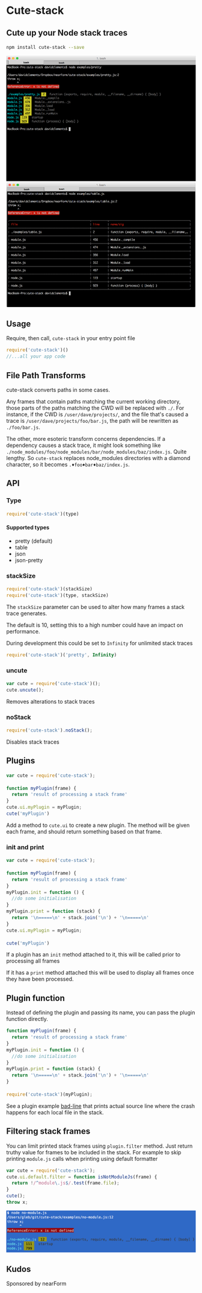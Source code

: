 # Cute-stack

## Cute up your Node stack traces


```sh
npm install cute-stack --save
```


![](images/pretty.png)
![](images/table.png)

## Usage

Require, then call, `cute-stack` in your entry point file

```javascript
require('cute-stack')()
//...all your app code
```

## File Path Transforms

cute-stack converts paths in some cases.

Any frames that contain paths matching the 
current working directory, those parts of 
the paths matching the CWD will be replaced with `./`.
For instance, if the CWD is `/user/dave/projects/`,
and the file that's caused a trace is 
`/user/dave/projects/foo/bar.js`, the path will be
rewritten as `./foo/bar.js`.

The other, more esoteric transform concerns dependencies.
If a dependency causes a stack trace, it might
look something like `./node_modules/foo/node_modules/bar/node_modules/baz/index.js`. Quite lengthy. So `cute-stack` replaces node_modules
directories with a diamond character, so it becomes
`.♦foo♦bar♦baz/index.js`.

## API

### Type
```javascript
require('cute-stack')(type)
```

#### Supported types

* pretty  (default)
* table
* json
* json-pretty


### stackSize

```javascript
require('cute-stack')(stackSize)
require('cute-stack')(type, stackSize)
```

The `stackSize` parameter can be used to alter
how many frames a stack trace generates.

The default is 10, setting this to a high number
could have an impact on performance.

During development this could be set to `Infinity`
for unlimited stack traces

```javascript
require('cute-stack')('pretty', Infinity)
```

### uncute

```javascript
var cute = require('cute-stack')();
cute.uncute();
```
Removes alterations to stack traces


### noStack
```javascript
require('cute-stack').noStack();
```

Disables stack traces

## Plugins

```javascript
var cute = require('cute-stack');

function myPlugin(frame) {
  return 'result of processing a stack frame'
}
cute.ui.myPlugin = myPlugin;
cute('myPlugin')
```

Add a method to `cute.ui` to create a new plugin.
The method will be given each frame, and should 
return something based on that frame.

### init and print
```javascript
var cute = require('cute-stack');

function myPlugin(frame) {
  return 'result of processing a stack frame'
}
myPlugin.init = function () { 
  //do some initialisation
}
myPlugin.print = function (stack) {
  return '\n=====\n' + stack.join('\n') + '\n=====\n'
}
cute.ui.myPlugin = myPlugin;

cute('myPlugin')
```

If a plugin has an `init` method attached to it, 
this will be called prior to processing all frames

If it has a `print` method attached this will be
used to display all frames once they have been 
processed. 

## Plugin function

Instead of defining the plugin and passing its name, you can pass the plugin function
directly.

```js
function myPlugin(frame) {
  return 'result of processing a stack frame'
}
myPlugin.init = function () { 
  //do some initialisation
}
myPlugin.print = function (stack) {
  return '\n=====\n' + stack.join('\n') + '\n=====\n'
}

require('cute-stack')(myPlugin);
```

See a plugin example [bad-line](https://github.com/bahmutov/bad-line) that prints
actual source line where the crash happens for each local file in the stack.

## Filtering stack frames

You can limit printed stack frames using `plugin.filter` method. Just return truthy value
for frames to be included in the stack. For example to skip printing `module.js` calls
when printing using default formatter

```js
var cute = require('cute-stack');
cute.ui.default.filter = function isNotModuleJs(frame) {
  return !/^module\.js$/.test(frame.file);
}
cute();
throw x;
```

![no modules](images/filter.png)

## Kudos

Sponsored by nearForm
